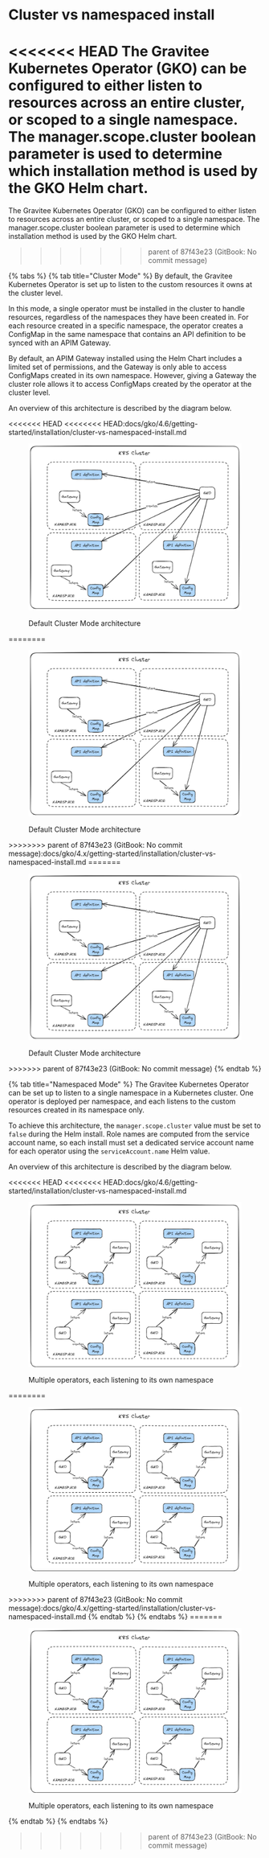 # Cluster vs namespaced install

<<<<<<< HEAD
The Gravitee Kubernetes Operator (GKO) can be configured to either listen to resources across an entire cluster, or scoped to a single namespace. The manager.scope.cluster boolean parameter is used to determine which installation method is used by the GKO Helm chart.
=======
The Gravitee Kubernetes Operator (GKO) can be configured to either listen to resources across an entire cluster, or scoped to a single namespace. The manager.scope.cluster boolean parameter is used to determine which installation method is used by the GKO Helm chart.&#x20;
>>>>>>> parent of 87f43e23 (GitBook: No commit message)

{% tabs %}
{% tab title="Cluster Mode" %}
By default, the Gravitee Kubernetes Operator is set up to listen to the custom resources it owns at the cluster level.

In this mode, a single operator must be installed in the cluster to handle resources, regardless of the namespaces they have been created in. For each resource created in a specific namespace, the operator creates a ConfigMap in the same namespace that contains an API definition to be synced with an APIM Gateway.

By default, an APIM Gateway installed using the Helm Chart includes a limited set of permissions, and the Gateway is only able to access ConfigMaps created in its own namespace. However, giving a Gateway the cluster role allows it to access ConfigMaps created by the operator at the cluster level.

An overview of this architecture is described by the diagram below.

<<<<<<< HEAD
<<<<<<<< HEAD:docs/gko/4.6/getting-started/installation/cluster-vs-namespaced-install.md
<figure><img src="../../../4.4/.gitbook/assets/k8s cluster mode (1).png" alt=""><figcaption><p>Default Cluster Mode architecture</p></figcaption></figure>
========
<figure><img src="../../.gitbook/assets/k8s cluster mode.png" alt=""><figcaption><p>Default Cluster Mode architecture</p></figcaption></figure>
>>>>>>>> parent of 87f43e23 (GitBook: No commit message):docs/gko/4.x/getting-started/installation/cluster-vs-namespaced-install.md
=======
<figure><img src="../../.gitbook/assets/k8s cluster mode.png" alt=""><figcaption><p>Default Cluster Mode architecture</p></figcaption></figure>
>>>>>>> parent of 87f43e23 (GitBook: No commit message)
{% endtab %}

{% tab title="Namespaced Mode" %}
The Gravitee Kubernetes Operator can be set up to listen to a single namespace in a Kubernetes cluster. One operator is deployed per namespace, and each listens to the custom resources created in its namespace only.

To achieve this architecture, the `manager.scope.cluster` value must be set to `false` during the Helm install. Role names are computed from the service account name, so each install must set a dedicated service account name for each operator using the `serviceAccount.name` Helm value.

An overview of this architecture is described by the diagram below.

<<<<<<< HEAD
<<<<<<<< HEAD:docs/gko/4.6/getting-started/installation/cluster-vs-namespaced-install.md
<figure><img src="../../../4.4/.gitbook/assets/k8s namespaced mode (1).png" alt=""><figcaption><p>Multiple operators, each listening to its own namespace</p></figcaption></figure>
========
<figure><img src="../../.gitbook/assets/k8s namespaced mode.png" alt=""><figcaption><p>Multiple operators, each listening to its own namespace</p></figcaption></figure>
>>>>>>>> parent of 87f43e23 (GitBook: No commit message):docs/gko/4.x/getting-started/installation/cluster-vs-namespaced-install.md
{% endtab %}
{% endtabs %}
=======
<figure><img src="../../.gitbook/assets/k8s namespaced mode.png" alt=""><figcaption><p>Multiple operators, each listening to its own namespace</p></figcaption></figure>
{% endtab %}
{% endtabs %}

>>>>>>> parent of 87f43e23 (GitBook: No commit message)
